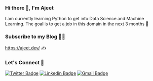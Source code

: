 ### Hi there 👋, I'm Ajeet
I am currently learning Python to get into Data Science and Machine Learning. The goal is to get a job in this domain in the next 3 months 🚀 

### Subscribe to my Blog 👨‍💻 

https://ajeet.dev/ ✍️

### Let's Connect 🤝
[![Twitter Badge](https://img.shields.io/badge/-@ajeet_online-1ca0f1?style=flat-square&labelColor=1ca0f1&logo=twitter&logoColor=white&link=https://twitter.com/ajeet_online)](https://twitter.com/ajeet_online) [![Linkedin Badge](https://img.shields.io/badge/-iajeet-blue?style=flat-square&logo=Linkedin&logoColor=white&link=https://www.linkedin.com/in/iajeet/)](https://www.linkedin.com/in/iajeet/)
[![Gmail Badge](https://img.shields.io/badge/-ajeetdotdev@gmail.com-c14438?style=flat-square&logo=Gmail&logoColor=white&link=mailto:ajeetdotdev@gmail.com)](mailto:ajeetdotdev@gmail.com)

<!--
**ajeet001/ajeet001** is a ✨ _special_ ✨ repository because its `README.md` (this file) appears on your GitHub profile.

Here are some ideas to get you started:

- 🔭 I’m currently working on ...
- 🌱 I’m currently learning ...
- 👯 I’m looking to collaborate on ...
- 🤔 I’m looking for help with ...
- 💬 Ask me about ...
- 📫 How to reach me: ...
- 😄 Pronouns: ...
- ⚡ Fun fact: ...
-->
